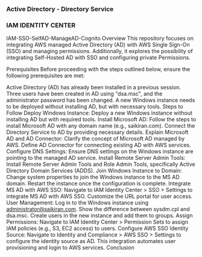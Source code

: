### Active Directory - Directory Service
### IAM IDENTITY CENTER 
IAM-SSO-SelfAD-ManageAD-Cognito
Overview
This repository focuses on integrating AWS managed Active Directory (AD) with AWS Single Sign-On (SSO) and managing permissions. Additionally, it explores the possibility of integrating Self-Hosted AD with SSO and configuring private Permissions.

Prerequisites
Before proceeding with the steps outlined below, ensure the following prerequisites are met:

Active Directory (AD) has already been installed in a previous session.
Three users have been created in AD using "dsa.msc", and the administrator password has been changed.
A new Windows instance needs to be deployed without installing AD, but with necessary tools.
Steps to Follow
Deploy Windows Instance:
Deploy a new Windows instance without installing AD but with required tools.
Install Microsoft AD:
Follow the steps to install Microsoft AD with any domain name (e.g., saikiran.com).
Connect the Directory Service to AD by providing necessary details.
Explain Microsoft AD and AD Connector:
Clarify the concept of Microsoft AD managed by AWS.
Define AD Connector for connecting existing AD with AWS services.
Configure DNS Settings:
Ensure DNS settings on the Windows instance are pointing to the managed AD service.
Install Remote Server Admin Tools:
Install Remote Server Admin Tools and Role Admin Tools, specifically Active Directory Domain Services (ADDS).
Join Windows Instance to Domain:
Change system properties to join the Windows instance to the MS AD domain.
Restart the instance once the configuration is complete.
Integrate MS AD with AWS SSO:
Navigate to IAM Identity Center > SSO > Settings to integrate MS AD with AWS SSO.
Customize the URL portal for user access.
User Management:
Log in to the Windows instance using administrator@saikiran.com.
Show the difference between sysdm.cpl and dsa.msc.
Create users in the new instance and add them to groups.
Assign Permissions:
Navigate to IAM Identity Center > Permission Sets to assign IAM policies (e.g., S3, EC2 access) to users.
Configure AWS SSO Identity Source:
Navigate to Identity and Compliance > AWS SSO > Settings to configure the identity source as AD.
This integration automates user provisioning and login to AWS services.
Conclusion
